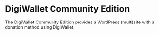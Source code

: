 # DigiWallet Community Edition

The DigiWallet Community Edition provides a WordPress (multi)site with a donation method using DigiWallet. 
